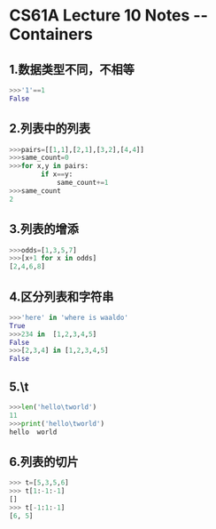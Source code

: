 # CS61A Lecture 10 Notes --Containers

## 1.数据类型不同，不相等

```py
>>>'1'==1
False
```

## 2.列表中的列表

```py
>>>pairs=[[1,1],[2,1],[3,2],[4,4]]
>>>same_count=0
>>>for x,y in pairs:
        if x==y:
            same_count+=1
>>>same_count
2
```

## 3.列表的增添

```py
>>>odds=[1,3,5,7]
>>>[x+1 for x in odds]
[2,4,6,8]
```

## 4.区分列表和字符串

```py
>>>'here' in 'where is waaldo'
True
>>>234 in  [1,2,3,4,5]
False
>>>[2,3,4] in [1,2,3,4,5]
False
```

## 5.\t

```py
>>>len('hello\tworld')
11
>>>print('hello\tworld')
hello  world
```

## 6.列表的切片

```py
>>> t=[5,3,5,6]
>>> t[1:-1:-1]
[]
>>> t[-1:1:-1]
[6, 5]
```
